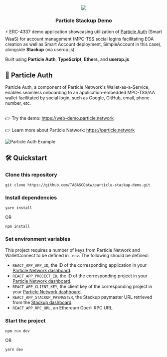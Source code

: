 <div align="center">
  <a href="https://particle.network/">
    <img src="https://i.imgur.com/xmdzXU4.png" />
  </a>
  <h3>
    Particle Stackup Demo
  </h3>
</div>

⚡️ ERC-4337 demo application showcasing utilization of [Particle Auth](https://docs.particle.network/developers/auth-service) (Smart WaaS) for account management (MPC-TSS social logins facilitating EOA creation as well as Smart Account deployment, SimpleAccount in this case), alongside **Stackup** (via userop.js).

Built using **Particle Auth**, **TypeScript**, **Ethers**, and **userop.js**

## 🔑 Particle Auth
Particle Auth, a component of Particle Network's Wallet-as-a-Service, enables seamless onboarding to an application-embedded MPC-TSS/AA wallet facilitated by social login, such as Google, GitHub, email, phone number, etc.

##

👉 Try the demo: https://web-demo.particle.network

👉 Learn more about Particle Network: https://particle.network

![Particle Auth Example](https://i.imgur.com/JA4nJMH.png)

## 🛠️ Quickstart

### Clone this repository
```
git clone https://github.com/TABASCOatw/particle-stackup-demo.git
```

### Install dependencies
```
yarn install
```
OR
```
npm install
```

### Set environment variables
This project requires a number of keys from Particle Network and WalletConnect to be defined in `.env`. The following should be defined:
- `REACT_APP_APP_ID`, the ID of the corresponding application in your [Particle Network dashboard](https://dashboard.particle.network/#/applications).
- `REACT_APP_PROJECT_ID`, the ID of the corresponding project in your [Particle Network dashboard](https://dashboard.particle.network/#/applications).
-  `REACT_APP_CLIENT_KEY`, the client key of the corresponding project in your [Particle Network dashboard](https://dashboard.particle.network/#/applications).
-  `REACT_APP_STACKUP_PAYMASTER`, the Stackup paymaster URL retrieved from the [Stackup dashboard](https://app.stackup.sh/).
-  `REACT_APP_RPC_URL`, an Ethereum Goerli RPC URL.

### Start the project
```
npm run dev
```
OR
```
yarn dev
```
